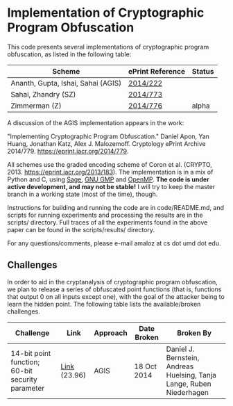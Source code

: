 # Implementation of Cryptographic Program Obfuscation

This code presents several implementations of cryptographic program obfuscation,
as listed in the following table:

Scheme | ePrint Reference | Status
------ | ---------------- | ------
Ananth, Gupta, Ishai, Sahai (AGIS) | [2014/222](https://eprint.iacr.org/2014/222) |
Sahai, Zhandry (SZ) | [2014/773](https://eprint.iacr.org/2014/773) |
Zimmerman (Z) | [2014/776](https://eprint.iacr.org/2014/776) | alpha

A discussion of the AGIS implementation appears in the work:

"Implementing Cryptographic Program Obfuscation." Daniel Apon, Yan Huang,
Jonathan Katz, Alex J. Malozemoff. Cryptology ePrint Archive 2014/779.
https://eprint.iacr.org/2014/779.

All schemes use the graded encoding scheme of Coron et al. (CRYPTO,
2013. https://eprint.iacr.org/2013/183).  The implementation is in a mix of
Python and C, using [Sage](http://sagemath.org), [GNU GMP](https://gmplib.org)
and [OpenMP](http://openmp.org).  <b>The code is under active development, and
may not be stable!</b> I will try to keep the master branch in a working state
(most of the time), though.

Instructions for building and running the code are in code/README.md, and
scripts for running experiments and processing the results are in the scripts/
directory.  Full traces of all the experiments found in the above paper can be
found in the scripts/results/ directory.

For any questions/comments, please e-mail amaloz at cs dot umd dot edu.

## Challenges

In order to aid in the cryptanalysis of cryptographic program obfuscation, we
plan to release a series of obfuscated point functions (that is, functions that
output 0 on all inputs except one), with the goal of the attacker being to learn
the hidden point.  The following table lists the available/broken challenges.

Challenge | Link | Approach | Date Broken | Broken By
--------- | ---- | -------- | ----------- | ---------
14-bit point function; 60-bit security parameter | [Link](https://www.dropbox.com/s/85d03o0ny3b1c0c/point-14.circ.obf.60.zip) (23.96) | AGIS | 18 Oct 2014 | Daniel J. Bernstein, Andreas Huelsing, Tanja Lange, Ruben Niederhagen

